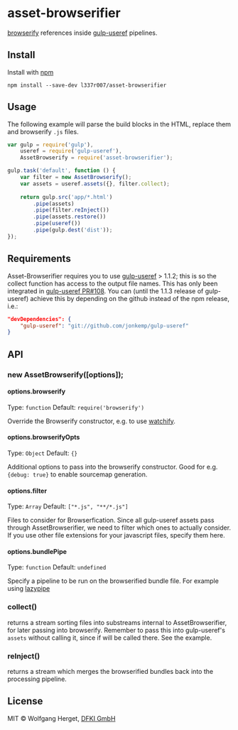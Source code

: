 # asset-browserifier

[browserify](https://github.com/substack/node-browserify) references inside [gulp-useref](https://github.com/jonkemp/gulp-useref) pipelines.

## Install

Install with [npm](https://npmjs.org/)

```
npm install --save-dev l337r007/asset-browserifier
```

## Usage

The following example will parse the build blocks in the HTML, replace them and browserify `.js` files.

```js
var gulp = require('gulp'),
    useref = require('gulp-useref'),
    AssetBrowserify = require('asset-browserifier');

gulp.task('default', function () {
    var filter = new AssetBrowserify();
    var assets = useref.assets({}, filter.collect);
    
	return gulp.src('app/*.html')
        .pipe(assets)
        .pipe(filter.reInject())
        .pipe(assets.restore())
        .pipe(useref())
        .pipe(gulp.dest('dist'));
});
```

## Requirements

Asset-Browserifier requires you to use [gulp-useref](https://github.com/jonkemp/gulp-useref) > 1.1.2; this is so the collect function has access to the output file names. This has only been integrated in [gulp-useref PR#108](https://github.com/jonkemp/gulp-useref/pull/108).
You can (until the 1.1.3 release of gulp-useref) achieve this by depending on the github instead of the npm release, i.e.:

```JSON
"devDependencies": {
    "gulp-useref": "git://github.com/jonkemp/gulp-useref"
}
```

## API

### new AssetBrowserify([options]);

#### options.browserify

Type: `function`
Default: `require('browserify')`

Override the Browserify constructor, e.g. to use [watchify](https://github.com/substack/watchify).

#### options.browserifyOpts

Type: `Object`
Default: `{}`

Additional options to pass into the browserify constructor. Good for e.g. `{debug: true}` to enable sourcemap generation.

#### options.filter

Type: `Array`
Default: `["*.js", "**/*.js"]`

Files to consider for Browserfication. Since all gulp-useref assets pass through AssetBrowserifier, we need to filter which ones to actually consider. If you use other file extensions for your javascript files, specify them here.

#### options.bundlePipe

Type: `function`
Default: `undefined`

Specify a pipeline to be run on the browserified bundle file. For example using [lazypipe](https://github.com/OverZealous/lazypipe)

### collect()

returns a stream sorting files into substreams internal to AssetBrowserifier, for later passing into browserify.
Remember to pass this into gulp-useref's `assets` without calling it, since if will be called there. See the example.

### reInject()

returns a stream which merges the browserified bundles back into the processing pipeline.

## License

MIT © Wolfgang Herget, [DFKI GmbH](http://www.dfki.de)
